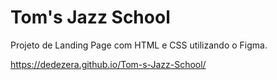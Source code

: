 # Tom's Jazz School
 Projeto de Landing Page com HTML e CSS utilizando o Figma.
 
 https://dedezera.github.io/Tom-s-Jazz-School/

